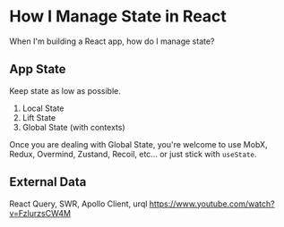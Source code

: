 # How I Manage State in React

When I'm building a React app, how do I manage state?

## App State

Keep state as low as possible.

1. Local State
2. Lift State
3. Global State (with contexts)

Once you are dealing with Global State, you're welcome to use MobX, Redux, Overmind, Zustand, Recoil, etc... or just stick with `useState`.

## External Data

React Query, SWR, Apollo Client, urql
https://www.youtube.com/watch?v=FzlurzsCW4M
